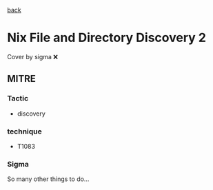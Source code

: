 [back](../index.md)
# Nix File and Directory Discovery 2
Cover by sigma :x: 

## MITRE
### Tactic
  - discovery

### technique
  - T1083

### Sigma

 So many other things to do...